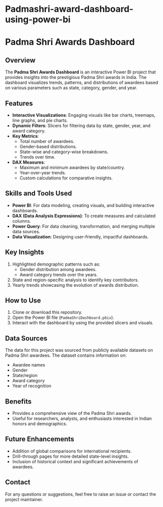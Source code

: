 # Padmashri-award-dashboard-using-power-bi
# Padma Shri Awards Dashboard

## Overview

The **Padma Shri Awards Dashboard** is an interactive Power BI project that provides insights into the prestigious Padma Shri awards in India. The dashboard visualizes trends, patterns, and distributions of awardees based on various parameters such as state, category, gender, and year.

## Features

- **Interactive Visualizations**: Engaging visuals like bar charts, treemaps, line graphs, and pie charts.
- **Dynamic Filters**: Slicers for filtering data by state, gender, year, and award category.
- **Key Metrics**:
  - Total number of awardees.
  - Gender-based distributions.
  - State-wise and category-wise breakdowns.
  - Trends over time.
- **DAX Measures**:
  - Maximum and minimum awardees by state/country.
  - Year-over-year trends.
  - Custom calculations for comparative insights.

## Skills and Tools Used

- **Power BI**: For data modeling, creating visuals, and building interactive dashboards.
- **DAX (Data Analysis Expressions)**: To create measures and calculated columns.
- **Power Query**: For data cleaning, transformation, and merging multiple data sources.
- **Data Visualization**: Designing user-friendly, impactful dashboards.

## Key Insights

1. Highlighted demographic patterns such as:
   - Gender distribution among awardees.
   - Award category trends over the years.
2. State and region-specific analysis to identify key contributors.
3. Yearly trends showcasing the evolution of awards distribution.

## How to Use

1. Clone or download this repository.
2. Open the Power BI file (`PadmaShriDashboard.pbix`).
3. Interact with the dashboard by using the provided slicers and visuals.

## Data Sources

The data for this project was sourced from publicly available datasets on Padma Shri awardees. The dataset contains information on:

- Awardee names
- Gender
- State/region
- Award category
- Year of recognition

## Benefits

- Provides a comprehensive view of the Padma Shri awards.
- Useful for researchers, analysts, and enthusiasts interested in Indian honors and demographics.

## Future Enhancements

- Addition of global comparisons for international recipients.
- Drill-through pages for more detailed state-level insights.
- Inclusion of historical context and significant achievements of awardees.

## Contact

For any questions or suggestions, feel free to raise an issue or contact the project maintainer.


